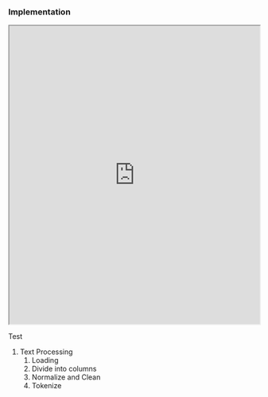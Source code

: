 ### Implementation
<iframe src="https://view.officeapps.live.com/op/embed.aspx?src=https://raw.githubusercontent.com/akshitv2/MLLearning/refs/heads/main/LLM.docx" width="100%" height="600px"></iframe>

Test
1. Text Processing
   1. Loading
   2. Divide into columns
   3. Normalize and Clean
   4. Tokenize